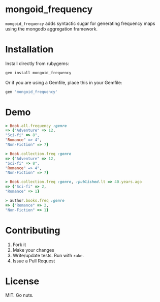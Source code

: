 mongoid_frequency
=================

`mongoid_frequency` adds syntactic sugar for generating frequency maps using the mongodb aggregation framework.

# Installation

Install directly from rubygems:

```ruby
gem install mongoid_frequency
```

Or if you are using a Gemfile, place this in your Gemfile:

```ruby
gem 'mongoid_frequency'
```

# Demo

```ruby
> Book.all.frequency :genre
=> {"Adventure" => 12,
"Sci-fi" => 8",
"Romance" => 4",
"Non-Fiction" => 7}

> Book.collection.freq :genre
=> {"Adventure" => 12,
"Sci-fi" => 8",
"Romance" => 4",
"Non-Fiction" => 7}

> Book.collection.freq :genre, :published.lt => 40.years.ago
=> {"Sci-fi" => 2,
"Romance" => 1}

> author.books.freq :genre
=> {"Romance" => 2,
"Non-Fiction" => 1}
```

# Contributing

1. Fork it
2. Make your changes
3. Write/update tests. Run with `rake`.
4. Issue a Pull Request

# License

MIT. Go nuts.
